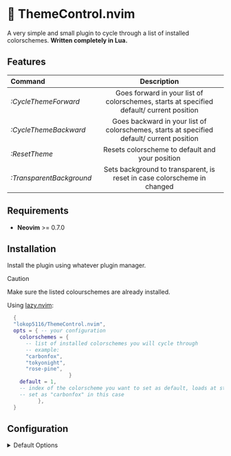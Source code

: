 # 🎨 ThemeControl.nvim

A very simple and small plugin to cycle through a list of installed colorschemes. **Written completely in Lua.**

## Features

| **Command** | **Description** |
| :--- | :---: |
| _:CycleThemeForward_ | Goes forward in your list of colorschemes, starts at specified default/ current position |
| _:CycleThemeBackward_ | Goes backward in your list of colorschemes, starts at specified default/ current position |
| _:ResetTheme_ | Resets colorscheme to default and your position |
| _:TransparentBackground_ | Sets background to transparent, is reset in case colorscheme in changed |

## Requirements

- **Neovim** >= 0.7.0

## Installation

Install the plugin using whatever plugin manager.

> [!caution]
> Make sure the listed colourschemes are already installed.

Using [lazy.nvim](https://github.com/folke/lazy.nvim):
```lua
  {
  "lokop5116/ThemeControl.nvim",
  opts = { -- your configuration
    colorschemes = {
      -- list of installed colorschemes you will cycle through
      -- example:
      "carbonfox",
      "tokyonight",
      "rose-pine",
                    }
    default = 1,
    -- index of the colorscheme you want to set as default, loads at startup
    -- set as "carbonfox" in this case
          },
  }
```

## Configuration

<details><summary>Default Options</summary>

<!-- config:start -->

```lua
default = 7,
defaultColors = {
"blue",
"darkblue",
"delek",
"desert",
"elflord",
"evening",
"habamax", -- set as default colorscheme
"industry",
"koehler",
"morning",
"murphy",
"pablo",
"peachpuff",
"ron",
"shine",
"slate",
"torte",
"zellner",
}

```
<!-- config:end -->
